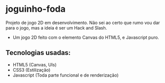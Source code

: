 # joguinho-foda
Projeto de jogo 2D em desenvolvimento. Não sei ao certo que rumo vou dar para o jogo, mas a ideia é ser um Hack and Slash.

- Um jogo 2D feito com o elemento Canvas do HTML5, e Javascript puro.

## Tecnologias usadas:

- HTML5 (Canvas, UIs)
- CSS3 (Estilização)
- Javascript (Toda parte funcional e de renderização)
